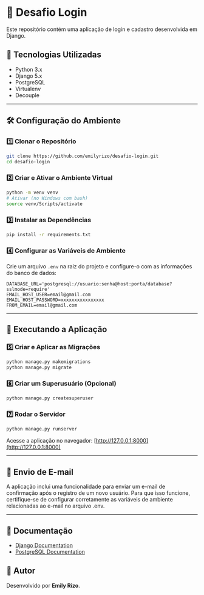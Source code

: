 # 🚀 Desafio Login

Este repositório contém uma aplicação de login e cadastro desenvolvida em Django.

## 📌 Tecnologias Utilizadas

- Python 3.x
- Django 5.x
- PostgreSQL
- Virtualenv
- Decouple

---

## 🛠️ Configuração do Ambiente

### 1️⃣ Clonar o Repositório

```bash
git clone https://github.com/emilyrizo/desafio-login.git
cd desafio-login
```

### 2️⃣ Criar e Ativar o Ambiente Virtual

```bash
python -m venv venv
# Ativar (no Windows com bash)
source venv/Scripts/activate
```

### 3️⃣ Instalar as Dependências

```bash
pip install -r requirements.txt
```

### 4️⃣ Configurar as Variáveis de Ambiente

Crie um arquivo `.env` na raiz do projeto e configure-o com as informações do banco de dados:

```env
DATABASE_URL='postgresql://usuario:senha@host:porta/database?sslmode=require'
EMAIL_HOST_USER=email@gmail.com
EMAIL_HOST_PASSWORD=xxxxxxxxxxxxxxxx
FROM_EMAIL=email@gmail.com
```
---

## 🚀 Executando a Aplicação

### 5️⃣ Criar e Aplicar as Migrações

```bash
python manage.py makemigrations
python manage.py migrate
```

### 6️⃣ Criar um Superusuário (Opcional)

```bash
python manage.py createsuperuser
```

### 7️⃣ Rodar o Servidor

```bash
python manage.py runserver
```

Acesse a aplicação no navegador: [http://127.0.0.1:8000](http://127.0.0.1:8000)

---

## 📧 Envio de E-mail

A aplicação inclui uma funcionalidade para enviar um e-mail de confirmação após o registro de um novo usuário. Para que isso funcione, certifique-se de configurar corretamente as variáveis de ambiente relacionadas ao e-mail no arquivo .env.

---

## 📖 Documentação

- [Django Documentation](https://docs.djangoproject.com/en/5.0/)
- [PostgreSQL Documentation](https://www.postgresql.org/docs/)

## 📌 Autor

Desenvolvido por **Emily Rizo**.
